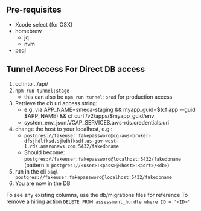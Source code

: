 ## Pre-requisites
- Xcode select (for OSX)
- homebrew
    - jq
    - nvm
- psql

## Tunnel Access For Direct DB access
1. cd into ../api/
2. `npm run tunnel:stage`
    - this can also be `npm run tunnel:prod` for production access
3. Retrieve the db uri access string:
    - e.g. via APP_NAME=smeqa-staging && myapp_guid=$(cf app --guid $APP_NAME) && cf curl /v2/apps/$myapp_guid/env
    - system_env_json.VCAP_SERVICES.aws-rds.credentials.uri
4. change the host to your localhost, e.g.:
    - `postgres://fakeuser:fakepassword@cg-aws-broker-dfsjhdlfksd.sjkdhfksdf.us-gov-west-1.rds.amazonaws.com:5432/fakedbname`
    - Should become: `postgres://fakeuser:fakepassword@localhost:5432/fakedbname` (pattern is `postgres://<user>:<pass>@<host>:<port>/<db>`)
5. run in the cli `psql postgres://fakeuser:fakepassword@localhost:5432/fakedbname`
6. You are now in the DB

To see any existing columns, use the db/migrations files for reference
To remove a hiring action `DELETE FROM assessment_hurdle where ID = '<ID>'`